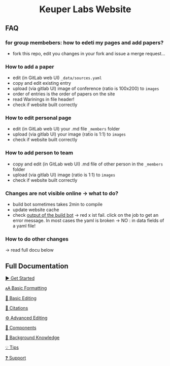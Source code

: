 
<h1 align="center">Keuper Labs Website</h1>

## FAQ

### for group membebers: how to edeti my pages and add papers?
* fork this repo, edit you changes in your fork and issue a merge request...
  
### How to add a paper
* edit (in GitLab web UI) ```_data/sources.yaml```
* copy and edit existing entry
* upload (via gitlab UI) image of conference (ratio is 100x200) to ```images```
* order of entries is the order of papers on the site
* read Warinings in file header!
* check if website built correctly

### How to edit personal page
* edit (in GitLab web UI) your .md file ```_members``` folder 
* upload (via gitlab UI) your image (ratio is 1:1) to ```images```
* check if website built correctly

### How to add person to team
* copy and edit (in GitLab web UI) .md file of other person in the ```_members``` folder 
* upload (via gitlab UI) image (ratio is 1:1) to ```images```
* check if website built correctly

### Changes are not visible online -> what to do?
* build bot sometimes takes 2min to compile
* update website cache
* check [output of the build bot](https://github.com/keuperj/keuper-labs/actions) -> red x ist fail. click on the job to get an error message. In most cases the yaml is broken -> NO : in data fields of a yaml file!

### How to do other changes 
-> read full docu below

## Full Documentation

[▶️ Get Started](https://github.com/greenelab/lab-website-template/wiki/Get-Started)

[🗚 Basic Formatting](https://github.com/greenelab/lab-website-template/wiki/Basic-Formatting)

[📝 Basic Editing](https://github.com/greenelab/lab-website-template/wiki/Basic-Editing)

[🤖 Citations](https://github.com/greenelab/lab-website-template/wiki/Citations)

[⚙️ Advanced Editing](https://github.com/greenelab/lab-website-template/wiki/Advanced-Editing)

[🧱 Components](https://github.com/greenelab/lab-website-template/wiki/Components)

[🧠 Background Knowledge](https://github.com/greenelab/lab-website-template/wiki/Background-Knowledge)

[💡 Tips](https://github.com/greenelab/lab-website-template/wiki/Tips)

[❓ Support](https://github.com/greenelab/lab-website-template/wiki/Support)
